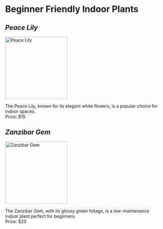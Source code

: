 <!DOCTYPE html>
<html lang="en">
<head>
  <meta charset="UTF-8">
  <title>Gabriel's Flower Shop</title>
</head>
<body>

  <h1>Beginner Friendly Indoor Plants</h1>

  <h2><em>Peace Lily</em></h2>
  <img src="https://www.thespruce.com/thmb/HxJP0gim16D7iq7vAYO0-fDbk5k=/1500x0/filters:no_upscale():max_bytes(150000):strip_icc()/SPR-variegated-peace-lily-domino-7097188-hero-A-422d7faa152d42d3a4030ff8a2a33768.jpg" height="200" width="200" alt="Peace Lily">
  <p>The Peace Lily, known for its elegant white flowers, is a popular choice for indoor spaces.<br>Price: $15</p>

  <h2><em>Zanzibar Gem</em></h2>
  <img src="https://www.scentboutique.co.nz/cdn/shop/products/zanzibar-gem-478478.jpg?v=1696236204&width=1445" height="200" width="200" alt="Zanzibar Gem">
  <p>The Zanzibar Gem, with its glossy green foliage, is a low-maintenance indoor plant perfect for beginners.<br>Price: $20</p>

</body>
</html>
